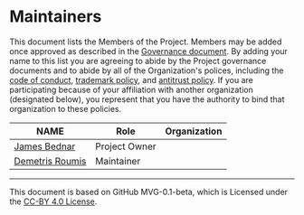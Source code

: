 # Maintainers

This document lists the Members of the Project. Members may be added once approved as described in the [Governance document](./GOVERNANCE.md). By adding your name to this list you are agreeing to abide by the Project governance documents and to abide by all of the Organization's polices, including the [code of conduct](../org-docs/CODE-OF-CONDUCT.md), [trademark policy](../org-docs/TRADEMARKS.md), and [antitrust policy](../org-docs/ANTITRUST.md). If you are participating because of your affiliation with another organization (designated below), you represent that you have the authority to bind that organization to these policies.

| **NAME** | **Role** | **Organization** |
| --- | --- | --- |
| [James Bednar](https://github.com/jbednar) | Project Owner| |
| [Demetris Roumis](https://github.com/droumis) | Maintainer| |

---
This document is based on GitHub MVG-0.1-beta, which is Licensed under the [CC-BY 4.0 License](https://creativecommons.org/licenses/by-sa/4.0/).
